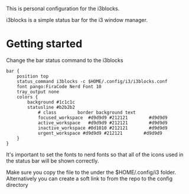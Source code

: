 This is personal configuration for the i3blocks.

i3blocks is a simple status bar for the i3 window manager.

# Getting started

Change the bar status command to the i3blocks

```
bar {
    position top
    status_command i3blocks -c $HOME/.config/i3/i3blocks.conf
	font pango:FiraCode Nerd Font 10
    tray_output none
    colors {
        background #1c1c1c
        statusline #b2b2b2
            # class 	   border background text
            focused_workspace  #d9d9d9 #212121        #d9d9d9
            active_workspace   #d9d9d9 #212121        #d9d9d9
            inactive_workspace #0d1010 #212121        #d9d9d9
            urgent_workspace #d9d9d9 #212121        #d9d9d9
    }	
}
```

It's important to set the fonts to nerd fonts so that all of the icons  used in the status bar will be shown correctly.

Make sure you copy the file to the under the $HOME/.config/i3 folder. Alternatively you can create a soft link to from the repo to the config directory

